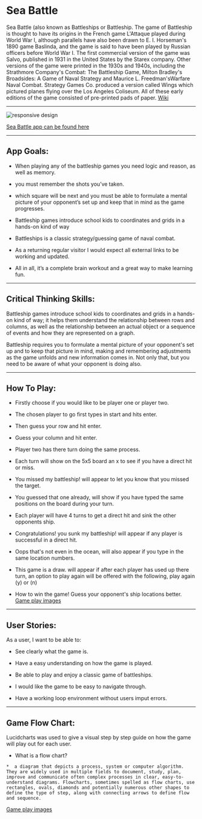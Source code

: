 # Sea Battle

Sea Battle (also known as Battleships or Battleship. The game of Battleship is thought to have its origins in the French game L'Attaque played during World War I, although parallels have also been drawn to E. I. Horseman's 1890 game Baslinda, and the game is said to have been played by Russian officers before World War I.  The first commercial version of the game was Salvo, published in 1931 in the United States by the Starex company. Other versions of the game were printed in the 1930s and 1940s, including the Strathmore Company's Combat: The Battleship Game, Milton Bradley's Broadsides: A Game of Naval Strategy and Maurice L. Freedman'sWarfare Naval Combat. Strategy Games Co. produced a version called Wings which pictured planes flying over the Los Angeles Coliseum. All of these early editions of the game consisted of pre-printed pads of paper. [Wiki](https://en.wikipedia.org/wiki/Battleship)

---

![responsive design]()


 [Sea Battle app can be found here ]()

---
  App Goals:
---


* When playing any of the battleship games you need logic and reason, as well as memory.

* you must remember the shots you’ve taken.

* which square will be next and you must be able to formulate a mental picture of your opponent’s set up and keep that in mind as the game progresses.

* Battleship games introduce school kids to coordinates and grids in a hands-on kind of way

* Battleships is a classic strategy/guessing game of naval combat.

* As a returning regular visitor I would expect all external links to be working and updated.

* All in all, it’s a complete brain workout and a great way to make learning fun.

___

Critical Thinking Skills:
---
 Battleship games introduce school kids to coordinates and grids in a hands-on kind of way; it helps them understand the relationship between rows and columns, as well as the relationship between an actual object or a sequence of events and how they are represented on a graph.

Battleship requires you to formulate a mental picture of your opponent's set up and to keep that picture in mind, making and remembering adjustments as the game unfolds and new information comes in. Not only that, but you need to be aware of what your opponent is doing also.

___

 How To Play: 
--- 

   * Firstly choose if you would like to be player one or player two.

   * The chosen player to go first types in start and hits enter.

   * Then guess your row and hit enter.

   * Guess your column and hit enter.

   * Player two has there turn doing the same process.

   * Each turn will show on the 5x5 board an x to see if you have a direct hit or miss.

   * You missed my battleship! will appear to let you know that you missed the target.

   * You guessed that one already, will show if you have typed the same positions on the board during your turn.

   * Each player will have 4 turns to get a direct hit and sink the other opponents ship.

   * Congratulations! you sunk my battleship! will appear if any player is successful in a direct hit.

   * Oops that's not even in the ocean, will also appear if you type in the same location numbers.

   * This game is a draw. will appear if after each player has used up there turn, an option to play again will be offered with the following, play again (y) or (n) 

   * How to win the game! Guess your opponent's ship locations better. [Game play images](https://github.com/Flow-matic/sea-battle/tree/main/images)

 ___

User Stories:
---
  
As a user, I want to be able to:

  * See clearly what the game is.

  * Have a easy understanding on how the game is played.

  * Be able to play and enjoy a classic game of battleships.

  * I would like the game to be easy to navigate through.

  * Have a working loop environment without users imput errors.


___

Game Flow Chart:
--- 

Lucidcharts was used to give a visual step by step guide on how the game will play out for each user.

   * What is a flow chart?

    *  a diagram that depicts a process, system or computer algorithm. They are widely used in multiple fields to document, study, plan, improve and communicate often complex processes in clear, easy-to-understand diagrams. Flowcharts, sometimes spelled as flow charts, use rectangles, ovals, diamonds and potentially numerous other shapes to define the type of step, along with connecting arrows to define flow and sequence.


[Game play images]()

